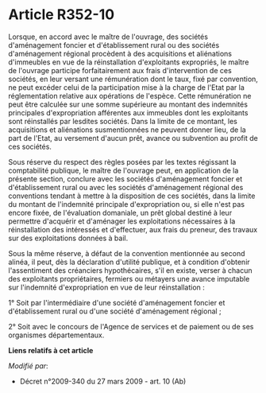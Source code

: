 # Article R352-10

Lorsque, en accord avec le maître de l'ouvrage, des sociétés d'aménagement foncier et d'établissement rural ou des sociétés
d'aménagement régional procèdent à des acquisitions et aliénations d'immeubles en vue de la réinstallation d'exploitants
expropriés, le maître de l'ouvrage participe forfaitairement aux frais d'intervention de ces sociétés, en leur versant une
rémunération dont le taux, fixé par convention, ne peut excéder celui de la participation mise à la charge de l'Etat par la
réglementation relative aux opérations de l'espèce. Cette rémunération ne peut être calculée sur une somme supérieure au
montant des indemnités principales d'expropriation afférentes aux immeubles dont les exploitants sont réinstallés par
lesdites sociétés. Dans la limite de ce montant, les acquisitions et aliénations susmentionnées ne peuvent donner lieu, de la
part de l'Etat, au versement d'aucun prêt, avance ou subvention au profit de ces sociétés.

Sous réserve du respect des règles posées par les textes régissant la comptabilité publique, le maître de l'ouvrage peut, en
application de la présente section, conclure avec les sociétés d'aménagement foncier et d'établissement rural ou avec les
sociétés d'aménagement régional des conventions tendant à mettre à la disposition de ces sociétés, dans la limite du montant
de l'indemnité principale d'expropriation ou, si elle n'est pas encore fixée, de l'évaluation domaniale, un prêt global
destiné à leur permettre d'acquérir et d'aménager les exploitations nécessaires à la réinstallation des intéressés et
d'effectuer, aux frais du preneur, des travaux sur des exploitations données à bail.

Sous la même réserve, à défaut de la convention mentionnée au second alinéa, il peut, dès la déclaration d'utilité publique,
et à condition d'obtenir l'assentiment des créanciers hypothécaires, s'il en existe, verser à chacun des exploitants
propriétaires, fermiers ou métayers une avance imputable sur l'indemnité d'expropriation en vue de leur réinstallation :

1° Soit par l'intermédiaire d'une société d'aménagement foncier et d'établissement rural ou d'une société d'aménagement
régional ;

2° Soit avec le concours de l'Agence de services et de paiement ou de ses organismes départementaux.

**Liens relatifs à cet article**

_Modifié par_:

  - Décret n°2009-340 du 27 mars 2009 - art. 10 (Ab)
